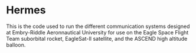 # Hermes
This is the code used to run the different communication systems designed at Embry-Riddle Aeronnautical University for use on the Eagle Space Flight Team suborbital rocket, EagleSat-II satellite, and the ASCEND high altitude balloon.
